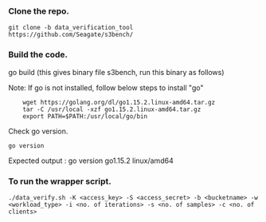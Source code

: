 ### Clone the repo.
```
git clone -b data_verification_tool https://github.com/Seagate/s3bench/
```

### Build the code.
go build (this gives binary file s3bench, run this binary as follows)

Note: If go is not installed, follow below steps to install "go"
```
    wget https://golang.org/dl/go1.15.2.linux-amd64.tar.gz
    tar -C /usr/local -xzf go1.15.2.linux-amd64.tar.gz
    export PATH=$PATH:/usr/local/go/bin
```

Check go version.
```
go version
```
Expected output : go version go1.15.2 linux/amd64


### To run the wrapper script.
```
./data_verify.sh -K <access_key> -S <access_secret> -b <bucketname> -w <workload_type> -i <no. of iterations> -s <no. of samples> -c <no. of clients>
```
